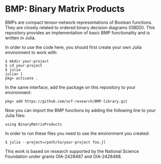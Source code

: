 # BMP: Binary Matrix Products
BMPs are compact tensor-network representations of Boolean functions. They
are closely related to ordered binary decision diagrams (OBDD). This repository
provides an implementation of basic BMP functionality and is written in Julia.

In order to use the code here, you should first create your own Julia environment to
work with:
```
$ mkdir your-project
$ cd your-project
$ julia
julia> ]
pkg> activate .
```
In the same interface, add the package on this repository to your environment:
```
pkg> add https://github.com/ucf-research/BMP-library.git
```
Now you can import the BMP functions by adding the following line to your Julia
files:
```
using BinaryMatrixProducts
```
In order to run these files you need to use the environment you created:
```
$ julia --project=/path/to/your-project foo.jl
```

This work is based on research supported by the National Science Foundation under grants OIA-2428487 and OIA-2428488.
